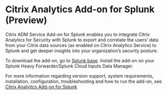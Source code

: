 # Citrix Analytics Add-on for Splunk (Preview)

Citrix ADM Service Add-on for Splunk enables you to integrate Citrix Analytics for Security with Splunk to export and correlate the users’ data from your Citrix data sources (as enabled on Citrix Analytics Service) to Splunk and get deeper insights into your organization’s security posture.

To download the add-on, go to <a href="https://splunkbase.splunk.com/app/TO_BE_ADDED/" target="_blank">Splunk base</a>. Install the add-on on your Splunk Heavy Forwarder/Splunk Cloud Inputs Data Manager.

For more information regarding version support, system requirements, installation, configuration, troubleshooting and how to run the add-on, see <a href="https://docs.citrix.com/en-us/security-analytics/siem-integration/splunk-integration.html" target="_blank">Citrix Analytics Add-on for Splunk</a>

